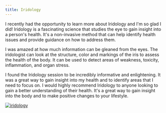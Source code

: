 ```yaml
---
title: Iridology
---
```


I recently had the opportunity to learn more about Iridology and I'm so glad I did! Iridology is a fascinating science that studies the eye to gain insight into a person's health. It's a non-invasive method that can help identify health issues and provide guidance on how to address them.

I was amazed at how much information can be gleaned from the eyes. The iridologist can look at the structure, color and markings of the iris to assess the health of the body. It can be used to detect areas of weakness, toxicity, inflammation, and organ stress.

I found the Iridology session to be incredibly informative and enlightening. It was a great way to gain insight into my health and to identify areas that I need to focus on. I would highly recommend Iridology to anyone looking to gain a better understanding of their health. It's a great way to gain insight into the body and to make positive changes to your lifestyle.

[![iridology](<https://dabuttonfactory.com/button.png?t=CHECK+SERVICE&f=Noto+Sans-Bold&ts=26&tc=fff&hp=45&vp=20&c=11&bgt=unicolored&bgc=4bd42f>)](<https://www.bark.com/?a_aid=5d2d0e83cdc39>)